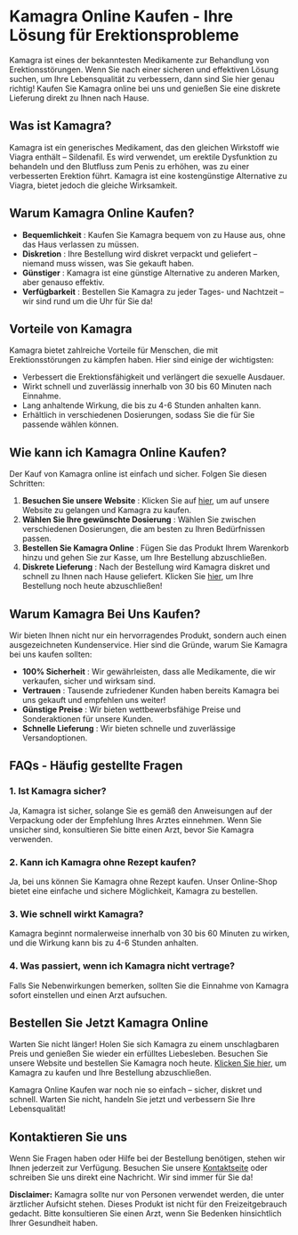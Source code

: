 # Kamagra Online Kaufen - Ihre Lösung für Erektionsprobleme

Kamagra ist eines der bekanntesten Medikamente zur Behandlung von Erektionsstörungen. Wenn Sie nach einer sicheren und effektiven Lösung suchen, um Ihre Lebensqualität zu verbessern, dann sind Sie hier genau richtig! Kaufen Sie Kamagra online bei uns und genießen Sie eine diskrete Lieferung direkt zu Ihnen nach Hause.

## Was ist Kamagra?

Kamagra ist ein generisches Medikament, das den gleichen Wirkstoff wie Viagra enthält – Sildenafil. Es wird verwendet, um erektile Dysfunktion zu behandeln und den Blutfluss zum Penis zu erhöhen, was zu einer verbesserten Erektion führt. Kamagra ist eine kostengünstige Alternative zu Viagra, bietet jedoch die gleiche Wirksamkeit.

## Warum Kamagra Online Kaufen?

- **Bequemlichkeit** : Kaufen Sie Kamagra bequem von zu Hause aus, ohne das Haus verlassen zu müssen.
- **Diskretion** : Ihre Bestellung wird diskret verpackt und geliefert – niemand muss wissen, was Sie gekauft haben.
- **Günstiger** : Kamagra ist eine günstige Alternative zu anderen Marken, aber genauso effektiv.
- **Verfügbarkeit** : Bestellen Sie Kamagra zu jeder Tages- und Nachtzeit – wir sind rund um die Uhr für Sie da!

## Vorteile von Kamagra

Kamagra bietet zahlreiche Vorteile für Menschen, die mit Erektionsstörungen zu kämpfen haben. Hier sind einige der wichtigsten:

- Verbessert die Erektionsfähigkeit und verlängert die sexuelle Ausdauer.
- Wirkt schnell und zuverlässig innerhalb von 30 bis 60 Minuten nach Einnahme.
- Lang anhaltende Wirkung, die bis zu 4-6 Stunden anhalten kann.
- Erhältlich in verschiedenen Dosierungen, sodass Sie die für Sie passende wählen können.

## Wie kann ich Kamagra Online Kaufen?

Der Kauf von Kamagra online ist einfach und sicher. Folgen Sie diesen Schritten:

1. **Besuchen Sie unsere Website** : Klicken Sie auf [hier](https://tinyurl.com/buykamagrabestprice), um auf unsere Website zu gelangen und Kamagra zu kaufen.
2. **Wählen Sie Ihre gewünschte Dosierung** : Wählen Sie zwischen verschiedenen Dosierungen, die am besten zu Ihren Bedürfnissen passen.
3. **Bestellen Sie Kamagra Online** : Fügen Sie das Produkt Ihrem Warenkorb hinzu und gehen Sie zur Kasse, um Ihre Bestellung abzuschließen.
4. **Diskrete Lieferung** : Nach der Bestellung wird Kamagra diskret und schnell zu Ihnen nach Hause geliefert. Klicken Sie [hier](https://tinyurl.com/buykamagrabestprice), um Ihre Bestellung noch heute abzuschließen!

## Warum Kamagra Bei Uns Kaufen?

Wir bieten Ihnen nicht nur ein hervorragendes Produkt, sondern auch einen ausgezeichneten Kundenservice. Hier sind die Gründe, warum Sie Kamagra bei uns kaufen sollten:

- **100% Sicherheit** : Wir gewährleisten, dass alle Medikamente, die wir verkaufen, sicher und wirksam sind.
- **Vertrauen** : Tausende zufriedener Kunden haben bereits Kamagra bei uns gekauft und empfehlen uns weiter!
- **Günstige Preise** : Wir bieten wettbewerbsfähige Preise und Sonderaktionen für unsere Kunden.
- **Schnelle Lieferung** : Wir bieten schnelle und zuverlässige Versandoptionen.

## FAQs - Häufig gestellte Fragen

### 1. Ist Kamagra sicher?

Ja, Kamagra ist sicher, solange Sie es gemäß den Anweisungen auf der Verpackung oder der Empfehlung Ihres Arztes einnehmen. Wenn Sie unsicher sind, konsultieren Sie bitte einen Arzt, bevor Sie Kamagra verwenden.

### 2. Kann ich Kamagra ohne Rezept kaufen?

Ja, bei uns können Sie Kamagra ohne Rezept kaufen. Unser Online-Shop bietet eine einfache und sichere Möglichkeit, Kamagra zu bestellen.

### 3. Wie schnell wirkt Kamagra?

Kamagra beginnt normalerweise innerhalb von 30 bis 60 Minuten zu wirken, und die Wirkung kann bis zu 4-6 Stunden anhalten.

### 4. Was passiert, wenn ich Kamagra nicht vertrage?

Falls Sie Nebenwirkungen bemerken, sollten Sie die Einnahme von Kamagra sofort einstellen und einen Arzt aufsuchen.

## Bestellen Sie Jetzt Kamagra Online

Warten Sie nicht länger! Holen Sie sich Kamagra zu einem unschlagbaren Preis und genießen Sie wieder ein erfülltes Liebesleben. Besuchen Sie unsere Website und bestellen Sie Kamagra noch heute. [Klicken Sie hier](https://tinyurl.com/buykamagrabestprice), um Kamagra zu kaufen und Ihre Bestellung abzuschließen.

Kamagra Online Kaufen war noch nie so einfach – sicher, diskret und schnell. Warten Sie nicht, handeln Sie jetzt und verbessern Sie Ihre Lebensqualität!

## Kontaktieren Sie uns

Wenn Sie Fragen haben oder Hilfe bei der Bestellung benötigen, stehen wir Ihnen jederzeit zur Verfügung. Besuchen Sie unsere [Kontaktseite](https://tinyurl.com/buykamagrabestprice) oder schreiben Sie uns direkt eine Nachricht. Wir sind immer für Sie da!

**Disclaimer:** Kamagra sollte nur von Personen verwendet werden, die unter ärztlicher Aufsicht stehen. Dieses Produkt ist nicht für den Freizeitgebrauch gedacht. Bitte konsultieren Sie einen Arzt, wenn Sie Bedenken hinsichtlich Ihrer Gesundheit haben.
